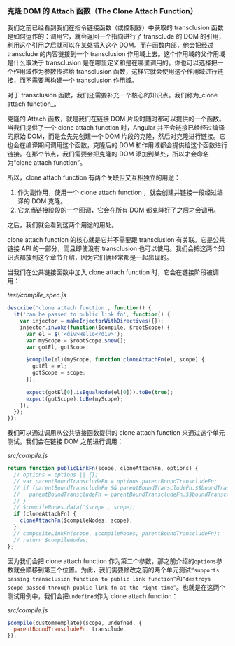 ###  克隆 DOM 的 Attach 函数（The Clone Attach Function）

我们之前已经看到我们在指令链接函数（或控制器）中获取的 transclusion 函数是如何运作的：调用它，就会返回一个指向进行了 transclude 的 DOM 的引用，利用这个引用之后就可以在某处插入这个 DOM。而在函数内部，他会把经过 transclude 的内容链接到一个 transclusion 作用域上去。这个作用域的父作用域是什么取决于 transclusion 是在哪里定义和是在哪里调用的。你也可以选择把一个作用域作为参数传递给 transclusion 函数，这样它就会使用这个作用域进行链接，而不需要再构建一个 transclusion 作用域。

对于 transclusion 函数，我们还需要补充一个核心的知识点。我们称为_clone attach function_。

克隆的 Attach 函数，就是我们在链接 DOM 片段时随时都可以提供的一个函数。当我们提供了一个 clone attach function  时，Angular 并不会链接已经经过编译的原始 DOM，而是会先先创建一个 DOM 片段的克隆，然后对克隆进行链接。它也会在编译期间调用这个函数，克隆后的 DOM 和作用域都会提供给这个函数进行链接。在那个节点，我们需要会把克隆的 DOM 添加到某处，所以才会命名为“clone attach function”。

所以，clone attach function 有两个关联但又互相独立的用途：

1. 作为副作用，使用一个 clone attach function  ，就会创建并链接一段经过编译的 DOM 克隆。
2. 它充当链接阶段的一个回调，它会在所有 DOM 都克隆好了之后才会调用。

之后，我们就会看到这两个用途的用处。

 clone attach function 的核心就是它并不需要跟 transclusion 有关联。它是公共链接 API 的一部分，而且即使没有 transclusion 也可以使用。我们会把这两个知识点都放到这个章节介绍，因为它们俩经常都是一起出现的。

当我们在公共链接函数中加入 clone attach function 时，它会在链接阶段被调用：

_test/compile_spec.js_

```js
describe('clone attach function', function() {
  it('can be passed to public link fn', function() {
    var injector = makeInjectorWithDirectives({});
    injector.invoke(function($compile, $rootScope) {
      var el = $('<div>Hello</div>');
      var myScope = $rootScope.$new();
      var gotEl, gotScope;

      $compile(el)(myScope, function cloneAttachFn(el, scope) {
        gotEl = el;
        gotScope = scope;
      });
      
      expect(gotEl[0].isEqualNode(el[0])).toBe(true);
      expect(gotScope).toBe(myScope);
    });
  });
});
```

我们可以通过调用从公共链接函数提供的 clone attach function  来通过这个单元测试。我们会在链接 DOM 之前进行调用：

_src/compile.js_

```js
return function publicLinkFn(scope, cloneAttachFn, options) {
  // options = options || {};
  // var parentBoundTranscludeFn = options.parentBoundTranscludeFn;
  // if (parentBoundTranscludeFn && parentBoundTranscludeFn.$$boundTransclude) {
  //   parentBoundTranscludeFn = parentBoundTranscludeFn.$$boundTransclude;
  // }
  // $compileNodes.data('$scope', scope);
  if (cloneAttachFn) {
    cloneAttachFn($compileNodes, scope);
  }
  // compositeLinkFn(scope, $compileNodes, parentBoundTranscludeFn);
  // return $compileNodes;
};
```

因为我们会把 clone attach function  作为第二个参数，那之前介绍的`options`参数就会顺移到第三个位置。为此，我们需要修改之前的两个单元测试`“supports passing transclusion function to public link function”`和`“destroys scope passed through public link
fn at the right time”`。也就是在这两个测试用例中，我们会把`undefined`作为 clone attach function：

_src/compile.js_

```js
$compile(customTemplate)(scope, undefned, {
  parentBoundTranscludeFn: transclude
});
```